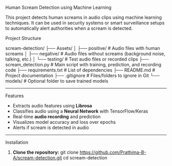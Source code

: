 Human Scream Detection using Machine Learning

This project detects human screams in audio clips using machine learning techniques. It can be used in security systems or smart surveillance setups to automatically alert authorities when a scream is detected.



Project Structure

scream-detection/ ├── Assets/ │ ├── positive/ # Audio files with human screams │ ├── negative/ # Audio files without screams (background noise, talking, etc.) │ └── testing/ # Test audio files or recorded clips ├── scream_detection.py # Main script with training, prediction, and recording code ├── requirements.txt # List of dependencies ├── README.md # Project documentation ├── .gitignore # Files/folders to ignore in Git └── models/ # Optional folder to save trained models

---

Features

- Extracts audio features using **Librosa**
- Classifies audio using a **Neural Network** with TensorFlow/Keras
- Real-time **audio recording** and prediction
- Visualizes model accuracy and loss over epochs
- Alerts if scream is detected in audio

---

Installation

1. **Clone the repository:**
git clone https://github.com/Prathima-B-A/scream-detection.git
cd scream-detection